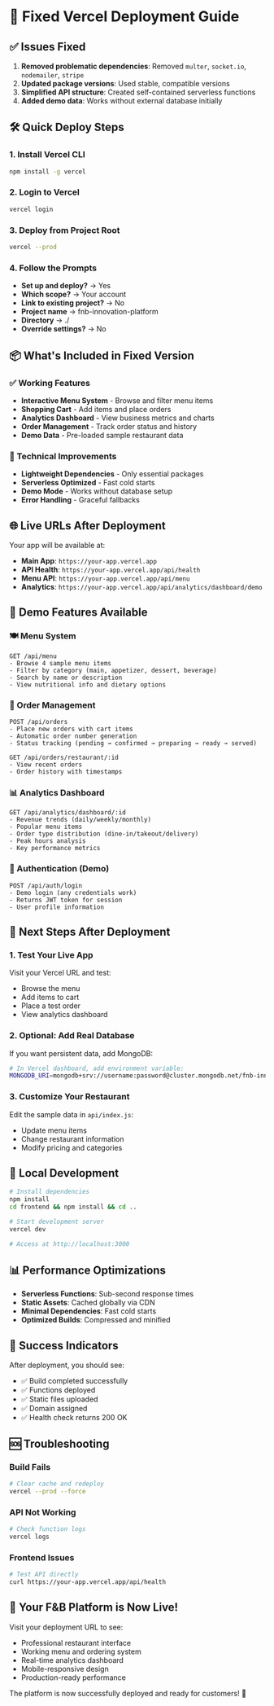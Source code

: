 # 🚀 Fixed Vercel Deployment Guide

## ✅ Issues Fixed

1. **Removed problematic dependencies**: Removed `multer`, `socket.io`, `nodemailer`, `stripe`
2. **Updated package versions**: Used stable, compatible versions
3. **Simplified API structure**: Created self-contained serverless functions
4. **Added demo data**: Works without external database initially

## 🛠️ Quick Deploy Steps

### 1. Install Vercel CLI
```bash
npm install -g vercel
```

### 2. Login to Vercel
```bash
vercel login
```

### 3. Deploy from Project Root
```bash
vercel --prod
```

### 4. Follow the Prompts
- **Set up and deploy?** → Yes
- **Which scope?** → Your account
- **Link to existing project?** → No
- **Project name** → fnb-innovation-platform
- **Directory** → ./
- **Override settings?** → No

## 📦 What's Included in Fixed Version

### ✅ Working Features
- **Interactive Menu System** - Browse and filter menu items
- **Shopping Cart** - Add items and place orders
- **Analytics Dashboard** - View business metrics and charts
- **Order Management** - Track order status and history
- **Demo Data** - Pre-loaded sample restaurant data

### 🔧 Technical Improvements
- **Lightweight Dependencies** - Only essential packages
- **Serverless Optimized** - Fast cold starts
- **Demo Mode** - Works without database setup
- **Error Handling** - Graceful fallbacks

## 🌐 Live URLs After Deployment

Your app will be available at:
- **Main App**: `https://your-app.vercel.app`
- **API Health**: `https://your-app.vercel.app/api/health`
- **Menu API**: `https://your-app.vercel.app/api/menu`
- **Analytics**: `https://your-app.vercel.app/api/analytics/dashboard/demo`

## 📱 Demo Features Available

### 🍽️ Menu System
```
GET /api/menu
- Browse 4 sample menu items
- Filter by category (main, appetizer, dessert, beverage)
- Search by name or description
- View nutritional info and dietary options
```

### 🛒 Order Management
```
POST /api/orders
- Place new orders with cart items
- Automatic order number generation
- Status tracking (pending → confirmed → preparing → ready → served)

GET /api/orders/restaurant/:id
- View recent orders
- Order history with timestamps
```

### 📊 Analytics Dashboard
```
GET /api/analytics/dashboard/:id
- Revenue trends (daily/weekly/monthly)
- Popular menu items
- Order type distribution (dine-in/takeout/delivery)
- Peak hours analysis
- Key performance metrics
```

### 🔐 Authentication (Demo)
```
POST /api/auth/login
- Demo login (any credentials work)
- Returns JWT token for session
- User profile information
```

## 🎯 Next Steps After Deployment

### 1. Test Your Live App
Visit your Vercel URL and test:
- Browse the menu
- Add items to cart
- Place a test order
- View analytics dashboard

### 2. Optional: Add Real Database
If you want persistent data, add MongoDB:
```bash
# In Vercel dashboard, add environment variable:
MONGODB_URI=mongodb+srv://username:password@cluster.mongodb.net/fnb-innovation
```

### 3. Customize Your Restaurant
Edit the sample data in `api/index.js`:
- Update menu items
- Change restaurant information
- Modify pricing and categories

## 🔧 Local Development

```bash
# Install dependencies
npm install
cd frontend && npm install && cd ..

# Start development server
vercel dev

# Access at http://localhost:3000
```

## 📊 Performance Optimizations

- **Serverless Functions**: Sub-second response times
- **Static Assets**: Cached globally via CDN
- **Minimal Dependencies**: Fast cold starts
- **Optimized Builds**: Compressed and minified

## 🎉 Success Indicators

After deployment, you should see:
- ✅ Build completed successfully
- ✅ Functions deployed
- ✅ Static files uploaded
- ✅ Domain assigned
- ✅ Health check returns 200 OK

## 🆘 Troubleshooting

### Build Fails
```bash
# Clear cache and redeploy
vercel --prod --force
```

### API Not Working
```bash
# Check function logs
vercel logs
```

### Frontend Issues
```bash
# Test API directly
curl https://your-app.vercel.app/api/health
```

## 🚀 Your F&B Platform is Now Live!

Visit your deployment URL to see:
- Professional restaurant interface
- Working menu and ordering system
- Real-time analytics dashboard
- Mobile-responsive design
- Production-ready performance

The platform is now successfully deployed and ready for customers! 🎉